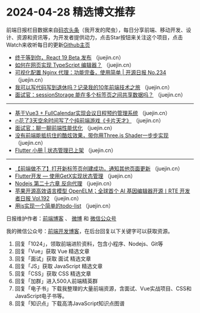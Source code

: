 # 2024-04-28 精选博文推荐

前端日报栏目数据来自[码农头条](http://toutiao.qdkfweb.cn/)（我开发的爬虫），每日分享前端、移动开发、设计、资源和资讯等，为开发者提供动力，点击Star按钮来关注这个项目，点击Watch来收听每日的更新[Github主页](https://github.com/kujian/frontendDaily)
* [终于等到你，React 19 Beta 发布](https://juejin.cn/post/7361737504510640155) （juejin.cn）
* [如何在网页实现 TypeScript 编辑器？](https://juejin.cn/post/7361934843209777152) （juejin.cn）
* [可视化配置 Nginx 代理：功能完备，使用简单 | 开源日报 No.234](https://juejin.cn/post/7361326309995855926) （juejin.cn）
* [我可以写代码写到退休吗？记录我的10年前端技术之旅](https://juejin.cn/post/7361700765763780643) （juejin.cn）
* [面试官：sessionStorage 能在多个标签页之间共享数据吗？](https://juejin.cn/post/7362080157190570010) （juejin.cn）

***
* [基于Vue3 + FullCalendar实现会议日程预约管理系统](https://juejin.cn/post/7361943620931420212) （juejin.cn）
* [🔥花了3天空余时间写了个纯前端游戏《卡片天才》](https://juejin.cn/post/7361720687955853323) （juejin.cn）
* [面试官：聊一聊前端性能优化](https://juejin.cn/post/7362080157237116978) （juejin.cn）
* [没有前端能抵抗住的酷炫效果，带你用Three.js Shader一步步实现](https://juejin.cn/post/7362028633425002546) （juejin.cn）
* [Flutter 小册 | 状态管理已上架](https://juejin.cn/post/7361629576416362537) （juejin.cn）

***
* [【前端做不了】打开新标签页创建成功，通知其他页面更新](https://juejin.cn/post/7361998447907913739) （juejin.cn）
* [Flutter开发 &#8212; 使用GetX实现状态管理](https://juejin.cn/post/7361752279717953588) （juejin.cn）
* [Nodejs 第二十六章 反向代理](https://juejin.cn/post/7361261846089564210) （juejin.cn）
* [苹果开源高效语言模型 OpenELM；全球首个 AI 基因编辑器开源丨RTE 开发者日报 Vol.192](https://juejin.cn/post/7361241610069508133) （juejin.cn）
* [用js实现一个简单的todo-list](https://juejin.cn/post/7361409349733154857) （juejin.cn）

日报维护作者：[前端博客](https://qdkfweb.cn/) 、 [微博](http://weibo.com/kujian) 和 [微信公众号](https://open.weixin.qq.com/qr/code?username=caibaojian_com)

我的微信公众号：[前端开发博客](https://open.weixin.qq.com/qr/code?username=caibaojian_com)，在后台回复以下关键字可以获取资源。

1. 回复「1024」，领取前端进阶资料，包含小程序、Nodejs、Git等
2. 回复「Vue」获取 Vue 精选文章
3. 回复「面试」获取 面试 精选文章
4. 回复「JS」获取 JavaScript 精选文章
5. 回复「CSS」获取 CSS 精选文章
6. 回复「加群」进入500人前端精英群
7. 回复「电子书」下载我整理的大量前端资源，含面试、Vue实战项目、CSS和JavaScript电子书等。
8. 回复「知识点」下载高清JavaScript知识点图谱